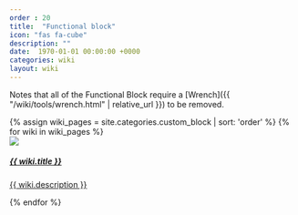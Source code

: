 ```yaml
---
order : 20
title:  "Functional block"
icon: "fas fa-cube"
description: ""
date:  1970-01-01 00:00:00 +0000
categories: wiki
layout: wiki
---
```


Notes that all of the Functional Block require a [Wrench]({{ "/wiki/tools/wrench.html" | relative_url }}) to be removed.

<div class="container">
    <div class="wikiPages">
        <div class="row">
            {% assign wiki_pages = site.categories.custom_block | sort: 'order' %}
            {% for wiki in wiki_pages %}
            <div class="col-sm-3">
                <a href="{{ wiki.url | relative_url }}" class="wiki-a">
                    <div class="card text-center wiki-item">
                        <img class="card-img-top" src="{{ "/assets/img/wiki/custom_block_icons/" | relative_url  }}{{ wiki.icon }}">
                        <div class="card-body">
                            <h5 class="card-title no-shadow">{{ wiki.title }}</h5>
                            <p class="card-text no-shadow">{{ wiki.description }}</p>
                        </div>
                    </div>
                </a>
            </div>
            {% endfor %}
        </div>
    </div>
</div>